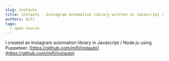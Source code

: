 ```yaml
---
slug: instauto
title: instauto - Instagram automation library written in Javascript / Node.js
authors: mifi
tags:
  - open source
---
```


I created an Instagram automation library in Javascript / Node.js using Puppeteer:
[https://github.com/mifi/instauto](https://github.com/mifi/instauto)
